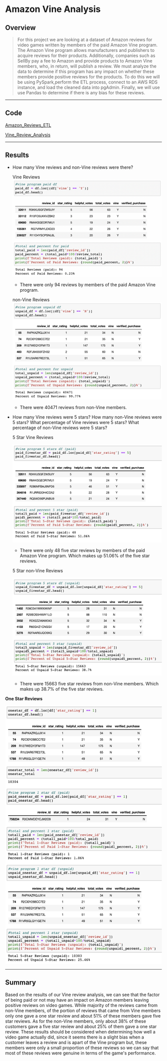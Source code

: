# **Amazon Vine Analysis**

## **Overview**
> For this project we are looking at a dataset of Amazon reviews for video games written by members of the paid Amazon Vine program. The Amazon Vine program allows manufacturers and publishers to acquire reviews for their products. Additionally, companies such as SellBy pay a fee to Amazon and provide products to Amazon Vine members, who, in return, will publish a review. We must analyze the data to determine if this program has any impact on whether these members provide positive reviews for the products. To do this we will be using PySpark,perform the ETL process, connect to an AWS RDS instance, and load the cleaned data into pgAdmin. Finally, we will use use Pandas to determine if there is any bias for these reviews.

---

## **Code**
[Amazon_Reviews_ETL](https://github.com/annaS000/Amazon_Vine_Analysis/blob/main/Amazon_Reviews_ETL.ipynb)

[Vine_Review_Analysis](https://github.com/annaS000/Amazon_Vine_Analysis/blob/main/Vine_Review_Analysis.ipynb)

---

## **Results** 
* How many Vine reviews and non-Vine reviews were there?

    Vine Reviews
    ![](https://github.com/annaS000/Amazon_Vine_Analysis/blob/main/images/paid_table.png?raw=true)
    * There were only 94 reviews by members of the paid Amazon Vine program.

    non-Vine Reviews
    ![](https://github.com/annaS000/Amazon_Vine_Analysis/blob/main/images/unpaid_table.png?raw=true)
    * There were 40471 reviews from non-Vine members.

* How many Vine reviews were 5 stars? How many non-Vine reviews were 5 stars? What percentage of Vine reviews were 5 stars? What percentage of non-Vine reviews were 5 stars?

    5 Star Vine Reviews

    ![](https://github.com/annaS000/Amazon_Vine_Analysis/blob/main/images/paid5star.png?raw=true)
    * There were only 48 five star reviews by members of the paid Amazon Vine program. Which makes up 51.06% of the five star reviews.


    5 Star non-Vine Reviews

    ![](https://github.com/annaS000/Amazon_Vine_Analysis/blob/main/images/unpaid5star.png?raw=true)
    
    * There were 15663 five star reviews from non-Vine members. Which makes up 38.7% of the five star reviews.


**One Star Reviews**

![](https://github.com/annaS000/Amazon_Vine_Analysis/blob/main/images/onestar1.png?raw=true)

---

## **Summary** 
Based on the results of our Vine review analysis, we can see that the factor of being paid or not may have an impact on Amazon members leaving positive reviews on video games. While majority of the reviews came from non-Vine members, of the portion of reviews that came from Vine members only one gave a one star review and about 51% of these members gave five star reviews. As for the non-Vine members, only about 38% of these customers gave a five star review and about 25% of them gave a one star review. These results should be considered when determining how well a video game actually did, since it seems there is a slight bias when a customer leaves a review and is apart of the Vine program but, these members were only a small proportion of these reviews so we can say that most of these reviews were genuine in terms of the game's performance.